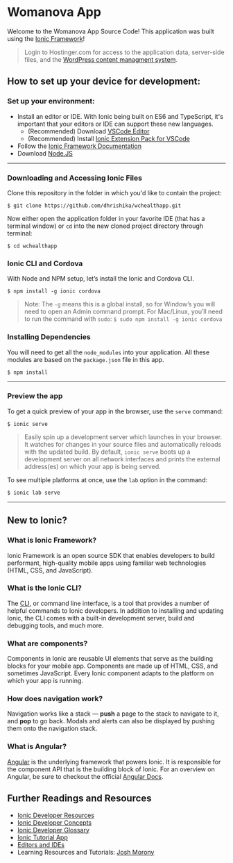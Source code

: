 

# Womanova App
Welcome to the Womanova App Source Code! This application was built using the [Ionic Framework](https://ionicframework.com/framework)!
>Login to Hostinger.com for access to the application data, server-side files, and the [WordPress content managment system](http://womanovaapp.com/).
## How to set up your device for development:

### Set up your environment:
  - Install an editor or IDE. With Ionic being built on ES6 and TypeScript, it's important that your editors or IDE can support these new languages.
	  - (Recommended) Download [VSCode Editor](https://code.visualstudio.com/)
	  - (Recommended) Install [Ionic Extension Pack for VSCode](https://marketplace.visualstudio.com/items?itemName=loiane.ionic-extension-pack)
  - Follow the [Ionic Framework Documentation](https://ionicframework.com/docs/intro/installation/)
  - Download [Node.JS](https://nodejs.org/)
---
### Downloading and Accessing Ionic Files
Clone this repository in the folder in which you'd like to contain the project:  
```
$ git clone https://github.com/dhrishika/wchealthapp.git
```
Now either open the application folder in your favorite IDE (that has a terminal window) or `cd` into the new cloned project directory through terminal:
```
$ cd wchealthapp
```
### Ionic CLI and Cordova

With Node and NPM setup, let’s install the Ionic and Cordova CLI.

```
$ npm install -g ionic cordova
```

> Note: The  `-g`  means this is a global install, so for Window’s you will need to open an Admin command prompt. For Mac/Linux, you’ll need to run the command with  `sudo`:
> ``
$ sudo npm install -g ionic cordova
``

### Installing Dependencies
You will need to get all the `node_modules`  into your application. All these modules are based on the `package.json` file in this app.
```
$ npm install
```
---

### Preview the app
To get a quick preview of your app in the browser, use the `serve` command:
```
$ ionic serve
```
>Easily spin up a development server which launches in your browser. It watches for changes in your source files and automatically reloads with the updated build.
By default,  `ionic serve`  boots up a development server on all network interfaces and prints the external address(es) on which your app is being served.

To see multiple platforms at once, use the `lab` option in the command:
```
$ ionic lab serve
```
---
## New to Ionic?
### What is Ionic Framework?

Ionic Framework is an open source SDK that enables developers to build performant, high-quality mobile apps using familiar web technologies (HTML, CSS, and JavaScript).

### What is the Ionic CLI?

The  [CLI](https://ionicframework.com/docs/resources/what-is/#cli), or command line interface, is a tool that provides a number of helpful commands to Ionic developers. In addition to installing and updating Ionic, the CLI comes with a built-in development server, build and debugging tools, and much more.

### What are components?

Components in Ionic are reusable UI elements that serve as the building blocks for your mobile app. Components are made up of HTML, CSS, and sometimes JavaScript. Every Ionic component adapts to the platform on which your app is running.

### How does navigation work?

Navigation works like a stack —  **push**  a page to the stack to navigate to it, and  **pop**  to go back. Modals and alerts can also be displayed by pushing them onto the navigation stack.

### What is Angular?

[Angular](https://angular.io/)  is the underlying framework that powers Ionic. It is responsible for the component API that is the building block of Ionic. For an overview on Angular, be sure to checkout the official  [Angular Docs](https://angular.io/docs/ts/latest/).


## Further Readings and Resources

 - [Ionic Developer
   Resources](https://ionicframework.com/docs/developer-resources/#)
 - [Ionic Developer Concepts](https://ionicframework.com/docs/intro/concepts/)
 - [Ionic Developer Glossary](https://ionicframework.com/docs/developer-resources/what-is) 
 - [Ionic Tutorial App](https://ionicframework.com/docs//intro/tutorial/)
 - [Editors and IDEs](https://ionicframework.com/docs/developer-resources/editors_and_ides/)
 - Learning Resources and Tutorials: [Josh Morony](https://www.joshmorony.com/)

